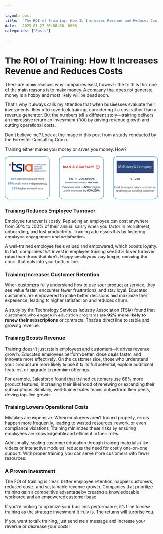 ```yaml
---

layout: post
title:  "The ROI of Training: How It Increases Revenue and Reduces Costs"
date:   2025-01-27 00:00:00 -0600
categories: ["Posts"] 

---
```

# The ROI of Training: How It Increases Revenue and Reduces Costs

There are many reasons why companies exist, however the truth is that one of the main reasons is to make money. A company that does not generate money is a hobby and most likely will be dead soon.

That's why it always calls my attention that when businesses evaluate their investments, they often overlook training, considering it a cost rather than a revenue generator. But the numbers tell a different story—training delivers an impressive return on investment (ROI) by driving revenue growth and cutting operational costs.  

Don't believe me? Look at the image in this post from a study conducted by the Forrester Consulting Group.

Training either makes you money or saves you money. How?

![training roi](/images/2025/training-roi-stats.png)

### **Training Reduces Employee Turnover**  
Employee turnover is costly. Replacing an employee can cost anywhere from 50% to 200% of their annual salary when you factor in recruitment, onboarding, and lost productivity. Training addresses this by fostering employee engagement and satisfaction.  

A well-trained employee feels valued and empowered, which boosts loyalty. In fact, companies that invest in employee training see 53% lower turnover rates than those that don’t. Happy employees stay longer, reducing the churn that eats into your bottom line.  

### **Training Increases Customer Retention**  
When customers fully understand how to use your product or service, they see value faster, encounter fewer frustrations, and stay loyal. Educated customers are empowered to make better decisions and maximize their experience, leading to higher satisfaction and reduced churn.  

A study by the Technology Services Industry Association (TSIA) found that customers who engage in education programs are **92% more likely to renew their subscriptions** or contracts. That’s a direct line to stable and growing revenue.  

### **Training Boosts Revenue**  
Training doesn’t just retain employees and customers—it drives revenue growth. Educated employees perform better, close deals faster, and innovate more effectively. On the customer side, those who understand your product are more likely to use it to its full potential, explore additional features, or upgrade to premium offerings.  

For example, Salesforce found that trained customers use 68% more product features, increasing their likelihood of renewing or expanding their subscriptions. Similarly, well-trained sales teams outperform their peers, driving top-line growth.  

### **Training Lowers Operational Costs**  
Mistakes are expensive. When employees aren’t trained properly, errors happen more frequently, leading to wasted resources, rework, or even compliance violations. Training minimizes these risks by ensuring employees are knowledgeable and efficient in their roles.  

Additionally, scaling customer education through training materials (like videos or interactive modules) reduces the need for costly one-on-one support. With proper training, you can serve more customers with fewer resources.  

### **A Proven Investment**  
The ROI of training is clear: better employee retention, happier customers, reduced costs, and sustainable revenue growth. Companies that prioritize training gain a competitive advantage by creating a knowledgeable workforce and an empowered customer base.  

If you’re looking to optimize your business performance, it’s time to view training as the strategic investment it truly is. The returns will surprise you.  

If you want to talk training, just send me a message and increase your revenue or decrease your costs!